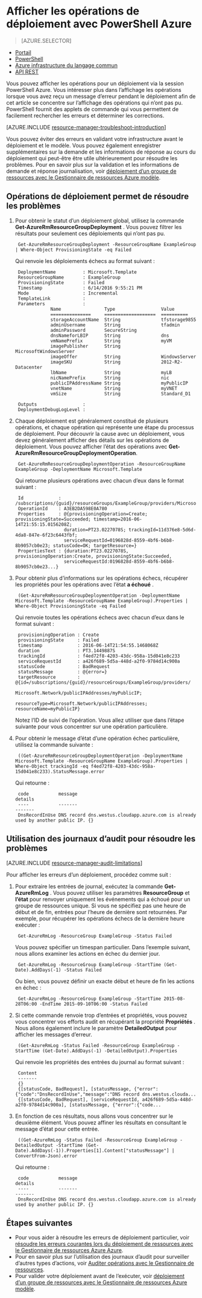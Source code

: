 <properties
   pageTitle="Afficher les opérations de déploiement avec PowerShell | Microsoft Azure"
   description="Décrit comment utiliser la session PowerShell Azure pour détecter les problèmes de déploiement du Gestionnaire de ressources."
   services="azure-resource-manager,virtual-machines"
   documentationCenter=""
   tags="top-support-issue"
   authors="tfitzmac"
   manager="timlt"
   editor=""/>

<tags
   ms.service="azure-resource-manager"
   ms.devlang="na"
   ms.topic="article"
   ms.tgt_pltfrm="vm-multiple"
   ms.workload="infrastructure"
   ms.date="06/14/2016"
   ms.author="tomfitz"/>

# <a name="view-deployment-operations-with-azure-powershell"></a>Afficher les opérations de déploiement avec PowerShell Azure

> [AZURE.SELECTOR]
- [Portail](resource-manager-troubleshoot-deployments-portal.md)
- [PowerShell](resource-manager-troubleshoot-deployments-powershell.md)
- [Azure infrastructure du langage commun](resource-manager-troubleshoot-deployments-cli.md)
- [API REST](resource-manager-troubleshoot-deployments-rest.md)

Vous pouvez afficher les opérations pour un déploiement via la session PowerShell Azure. Vous intéresser plus dans l’affichage les opérations lorsque vous avez reçu un message d’erreur pendant le déploiement afin de cet article se concentre sur l’affichage des opérations qui n’ont pas pu. PowerShell fournit des applets de commande qui vous permettent de facilement rechercher les erreurs et déterminer les corrections.

[AZURE.INCLUDE [resource-manager-troubleshoot-introduction](../includes/resource-manager-troubleshoot-introduction.md)]

Vous pouvez éviter des erreurs en validant votre infrastructure avant le déploiement et le modèle. Vous pouvez également enregistrer supplémentaires sur la demande et les informations de réponse au cours du déploiement qui peut-être être utile ultérieurement pour résoudre les problèmes. Pour en savoir plus sur la validation et les informations de demande et réponse journalisation, voir [déploiement d’un groupe de ressources avec le Gestionnaire de ressources Azure modèle](resource-group-template-deploy.md).

## <a name="use-deployment-operations-to-troubleshoot"></a>Opérations de déploiement permet de résoudre les problèmes

1. Pour obtenir le statut d’un déploiement global, utilisez la commande **Get-AzureRmResourceGroupDeployment** . Vous pouvez filtrer les résultats pour seulement ces déploiements qui n’ont pas pu.

        Get-AzureRmResourceGroupDeployment -ResourceGroupName ExampleGroup | Where-Object ProvisioningState -eq Failed
        
    Qui renvoie les déploiements échecs au format suivant :
        
        DeploymentName          : Microsoft.Template
        ResourceGroupName       : ExampleGroup
        ProvisioningState       : Failed
        Timestamp               : 6/14/2016 9:55:21 PM
        Mode                    : Incremental
        TemplateLink            :
        Parameters              :
                    Name                Type                 Value
                    ===============     ===================  ==========
                    storageAccountName  String               tfstorage9855
                    adminUsername       String               tfadmin
                    adminPassword       SecureString
                    dnsNameforLBIP      String               dns
                    vmNamePrefix        String               myVM
                    imagePublisher      String               MicrosoftWindowsServer
                    imageOffer          String               WindowsServer
                    imageSKU            String               2012-R2-Datacenter
                    lbName              String               myLB
                    nicNamePrefix       String               nic
                    publicIPAddressName String               myPublicIP
                    vnetName            String               myVNET
                    vmSize              String               Standard_D1

        Outputs                 :
        DeploymentDebugLogLevel :

2. Chaque déploiement est généralement constitué de plusieurs opérations, et chaque opération qui représente une étape du processus de déploiement. Pour découvrir la cause avec un déploiement, vous devez généralement afficher des détails sur les opérations de déploiement. Vous pouvez afficher l’état des opérations avec **Get-AzureRmResourceGroupDeploymentOperation**.

        Get-AzureRmResourceGroupDeploymentOperation -ResourceGroupName ExampleGroup -DeploymentName Microsoft.Template
        
    Qui retourne plusieurs opérations avec chacun d’eux dans le format suivant :
        
        Id             : /subscriptions/{guid}/resourceGroups/ExampleGroup/providers/Microsoft.Resources/deployments/Microsoft.Template/operations/A3EB2DA598E0A780
        OperationId    : A3EB2DA598E0A780
        Properties     : @{provisioningOperation=Create; provisioningState=Succeeded; timestamp=2016-06-14T21:55:15.0156208Z;
                         duration=PT23.0227078S; trackingId=11d376e8-5d6d-4da8-847e-6f23c6443fbf;
                         serviceRequestId=0196828d-8559-4bf6-b6b8-8b9057cb0e23; statusCode=OK; targetResource=}
        PropertiesText : {duration:PT23.0227078S, provisioningOperation:Create, provisioningState:Succeeded,
                         serviceRequestId:0196828d-8559-4bf6-b6b8-8b9057cb0e23...}

3. Pour obtenir plus d’informations sur les opérations échecs, récupérer les propriétés pour les opérations avec l’état **a échoué** .

        (Get-AzureRmResourceGroupDeploymentOperation -DeploymentName Microsoft.Template -ResourceGroupName ExampleGroup).Properties | Where-Object ProvisioningState -eq Failed
        
    Qui renvoie toutes les opérations échecs avec chacun d’eux dans le format suivant :
        
        provisioningOperation : Create
        provisioningState     : Failed
        timestamp             : 2016-06-14T21:54:55.1468068Z
        duration              : PT3.1449887S
        trackingId            : f4ed72f8-4203-43dc-958a-15d041e8c233
        serviceRequestId      : a426f689-5d5a-448d-a2f0-9784d14c900a
        statusCode            : BadRequest
        statusMessage         : @{error=}
        targetResource        : @{id=/subscriptions/{guid}/resourceGroups/ExampleGroup/providers/
                                Microsoft.Network/publicIPAddresses/myPublicIP;
                                resourceType=Microsoft.Network/publicIPAddresses; resourceName=myPublicIP}

    Notez l’ID de suivi de l’opération. Vous allez utiliser que dans l’étape suivante pour vous concentrer sur une opération particulière.

4. Pour obtenir le message d’état d’une opération échec particulière, utilisez la commande suivante :

        ((Get-AzureRmResourceGroupDeploymentOperation -DeploymentName Microsoft.Template -ResourceGroupName ExampleGroup).Properties | Where-Object trackingId -eq f4ed72f8-4203-43dc-958a-15d041e8c233).StatusMessage.error
        
    Qui retourne :
        
        code           message                                                                        details
        ----           -------                                                                        -------
        DnsRecordInUse DNS record dns.westus.cloudapp.azure.com is already used by another public IP. {}

## <a name="use-audit-logs-to-troubleshoot"></a>Utilisation des journaux d’audit pour résoudre les problèmes

[AZURE.INCLUDE [resource-manager-audit-limitations](../includes/resource-manager-audit-limitations.md)]

Pour afficher les erreurs d’un déploiement, procédez comme suit :

1. Pour extraire les entrées de journal, exécutez la commande **Get-AzureRmLog** . Vous pouvez utiliser les paramètres **ResourceGroup** et **l’état** pour renvoyer uniquement les événements qui a échoué pour un groupe de ressources unique. Si vous ne spécifiez pas une heure de début et de fin, entrées pour l’heure de dernière sont retournées.
Par exemple, pour récupérer les opérations échecs de la dernière heure exécuter :

        Get-AzureRmLog -ResourceGroup ExampleGroup -Status Failed

    Vous pouvez spécifier un timespan particulier. Dans l’exemple suivant, nous allons examiner les actions en échec du dernier jour. 

        Get-AzureRmLog -ResourceGroup ExampleGroup -StartTime (Get-Date).AddDays(-1) -Status Failed
      
    Ou bien, vous pouvez définir un exacte début et heure de fin les actions en échec :

        Get-AzureRmLog -ResourceGroup ExampleGroup -StartTime 2015-08-28T06:00 -EndTime 2015-09-10T06:00 -Status Failed

2. Si cette commande renvoie trop d’entrées et propriétés, vous pouvez vous concentrer vos efforts audit en récupérant la propriété **Propriétés** . Nous allons également inclure le paramètre **DetailedOutput** pour afficher les messages d’erreur.

        (Get-AzureRmLog -Status Failed -ResourceGroup ExampleGroup -StartTime (Get-Date).AddDays(-1) -DetailedOutput).Properties
        
    Qui renvoie les propriétés des entrées du journal au format suivant :
        
        Content
        -------
        {} 
        {[statusCode, BadRequest], [statusMessage, {"error":{"code":"DnsRecordInUse","message":"DNS record dns.westus.clouda...
        {[statusCode, BadRequest], [serviceRequestId, a426f689-5d5a-448d-a2f0-9784d14c900a], [statusMessage, {"error":{"code...

3. En fonction de ces résultats, nous allons vous concentrer sur le deuxième élément. Vous pouvez affiner les résultats en consultant le message d’état pour cette entrée.

        ((Get-AzureRmLog -Status Failed -ResourceGroup ExampleGroup -DetailedOutput -StartTime (Get-Date).AddDays(-1)).Properties[1].Content["statusMessage"] | ConvertFrom-Json).error
        
    Qui retourne :
        
        code           message                                                                        details
        ----           -------                                                                        -------
        DnsRecordInUse DNS record dns.westus.cloudapp.azure.com is already used by another public IP. {}



## <a name="next-steps"></a>Étapes suivantes

- Pour vous aider à résoudre les erreurs de déploiement particulier, voir [résoudre les erreurs courantes lors du déploiement de ressources avec le Gestionnaire de ressources Azure Azure](resource-manager-common-deployment-errors.md).
- Pour en savoir plus sur l’utilisation des journaux d’audit pour surveiller d’autres types d’actions, voir [Auditer opérations avec le Gestionnaire de ressources](resource-group-audit.md).
- Pour valider votre déploiement avant de l’exécuter, voir [déploiement d’un groupe de ressources avec le Gestionnaire de ressources Azure modèle](resource-group-template-deploy.md).

